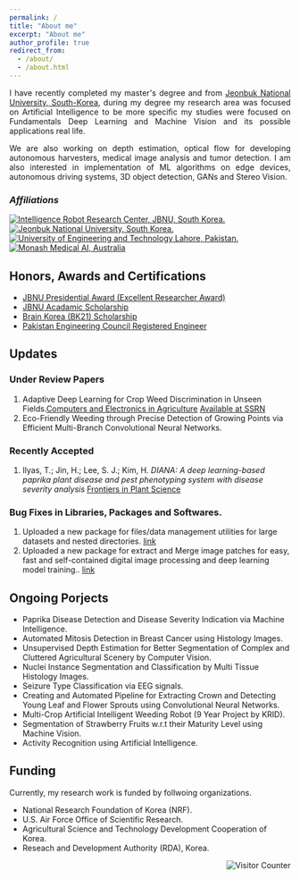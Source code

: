 ```yaml
---
permalink: /
title: "About me"
excerpt: "About me"
author_profile: true
redirect_from: 
  - /about/
  - /about.html
---
```

<p align="justify">
I have recently completed my master's degree and from <a href="https://www.jbnu.ac.kr/kor/">Jeonbuk National University, South-Korea</a>, during my degree my research area was focused on Artificial Intelligence to be more specific my studies were focused on Fundamentals Deep Learning and Machine Vision and its possible applications real life. 
</p>

<p align="justify">
We are also working on depth estimation, optical flow for developing autonomous harvesters, medical image analysis and tumor detection. I am also interested in  implementation of ML algorithms on edge devices, autonomous driving systems, 3D object detection, GANs and Stereo Vision.
</p>

<span id="badgeCont232"><script type="text/javascript" src="https://publons.com/mashlets?el=badgeCont232&rid=AAQ-9028-2021"></script></span>

### _Affiliations_  
[![](https://github.com/Mr-TalhaIlyas/Mr-TalhaIlyas/raw/main/files/r.png "Intelligence Robot Research Center, JBNU, South Korea.")](https://robot.jbnu.ac.kr/robot/21492/subview.do) 
[![](https://github.com/Mr-TalhaIlyas/Mr-TalhaIlyas/raw/main/files/j.jpg "Jeonbuk National University, South Korea.")](https://www.jbnu.ac.kr/kor/) 
[![](https://github.com/Mr-TalhaIlyas/Mr-TalhaIlyas/raw/main/files/u.png "University of Engineering and Technology Lahore, Pakistan.")](https://www.uet.edu.pk/) 
[![](https://github.com/Mr-TalhaIlyas/Mr-TalhaIlyas/raw/main/files/m.png "Monash Medical AI, Australia")](https://www.monash.edu/mmai-group/people) 


## Honors, Awards and Certifications

* [JBNU Presidential Award (Excellent Researcher Award)](https://drive.google.com/file/d/1jPiXnTchjSyRU8_2_EHrOJgwRvGtAoCZ/view?usp=sharing)
* [JBNU Acadamic Scholarship](https://drive.google.com/file/d/1V-nOoyyYGdBrVBhmb56B8dksXujoAZ5C/view?usp=sharing)
* [Brain Korea (BK21) Scholarship](https://bk21four.nrf.re.kr/)
* [Pakistan Engineering Council Registered Engineer](https://verification.pec.org.pk/v/eV/sED/i.aspx?eid=322F3638333437)

<!--- <center><img src = "https://github.com/Mr-TalhaIlyas/Mr-TalhaIlyas.github.io/raw/master/images/loading.gif" ></center> -->
        

## Updates

### Under Review Papers 
1. Adaptive Deep Learning for Crop Weed Discrimination in Unseen Fields.[Computers and Electronics in Agriculture](https://www.sciencedirect.com/journal/computers-and-electronics-in-agriculture) [Available at SSRN](https://papers.ssrn.com/sol3/papers.cfm?abstract_id=4345158)
2. Eco-Friendly Weeding through Precise Detection of Growing Points via Efficient Multi-Branch Convolutional Neural Networks.

### Recently Accepted
1. Ilyas, T.; Jin, H.; Lee, S. J.; Kim, H. *DIANA: A deep learning-based paprika plant disease and pest phenotyping system with disease severity analysis* [Frontiers in Plant Science](https://www.frontiersin.org/articles/10.3389/fpls.2022.983625/full)


### Bug Fixes in Libraries, Packages and Softwares.
1. Uploaded a new package for files/data management utilities for large datasets and nested directories. [link](https://pypi.org/project/fmutils/)
2. Uploaded a new package for extract and Merge image patches for easy, fast and self-contained digital image processing and deep learning model training.. [link](https://pypi.org/project/empatches/)

## Ongoing Porjects
* Paprika Disease Detection and Disease Severity Indication via Machine Intelligence.
* Automated Mitosis Detection in Breast Cancer using Histology Images.
* Unsupervised Depth Estimation for Better Segmentation of Complex and Cluttered Agricultural Scenery by Computer Vision.
* Nuclei Instance Segmentation and Classification by Multi Tissue Histology Images.
* Seizure Type Classification via EEG signals.
* Creating and Automated Pipeline for Extracting Crown and Detecting Young Leaf and Flower Sprouts using Convolutional Neural Networks.
* Multi-Crop Artificial Intelligent Weeding Robot (9 Year Project by KRID).
* Segmentation of Strawberry Fruits w.r.t their Maturity Level using Machine Vision.
* Activity Recognition using Artificial Intelligence.

## Funding
Currently, my research work is funded by follwoing organizations.
* National Research Foundation of Korea (NRF).
* U.S. Air Force Office of Scientific Research.
* Agricultural Science and Technology Development Cooperation of Korea.
* Reseach and Development Authority (RDA), Korea.



<img src=
        "https://profile-counter.glitch.me/Mr-TalhaIlyas.github.io/count.svg" 
         alt="Visitor Counter" 
         align="right">
